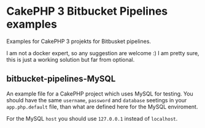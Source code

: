 # CakePHP 3 Bitbucket Pipelines examples

Examples for CakePHP 3 projekts for Bitbusket pipelines.

I am not a docker expert, so any suggestion are welcome :) I am pretty sure, this is just a working solution but far from optional.

## bitbucket-pipelines-MySQL

An example file for a CakePHP project which uses MySQL for testing. You should have the same `username`, `password` and `database` seetings in your `app.php.default` file, than what are defined here for the MySQL enviroment.

For the MySQL `host` you should use `127.0.0.1` instead of `localhost`.
